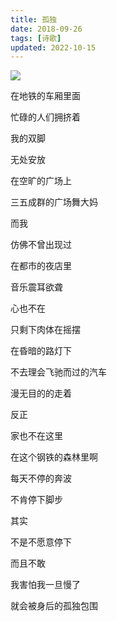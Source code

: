 ```yaml
---
title: 孤独
date: 2018-09-26
tags: [诗歌]
updated: 2022-10-15
---
```


![](https://grass.show/blog-pic/img/20201207223054.png)

在地铁的车厢里面

忙碌的人们拥挤着

我的双脚

无处安放

在空旷的广场上

三五成群的广场舞大妈

而我

仿佛不曾出现过

在都市的夜店里

音乐震耳欲聋

心也不在

只剩下肉体在摇摆

在昏暗的路灯下

不去理会飞驰而过的汽车

漫无目的的走着

反正

家也不在这里

在这个钢铁的森林里啊

每天不停的奔波

不肯停下脚步

其实

不是不愿意停下

而且不敢

我害怕我一旦慢了

就会被身后的孤独包围
